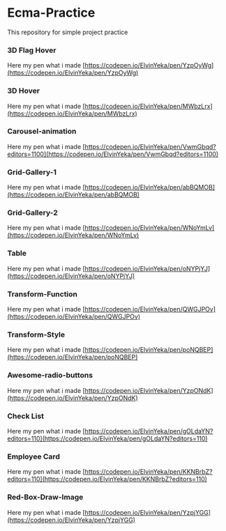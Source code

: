 # Ecma-Practice
 This repository for simple project practice
 
  ### 3D Flag Hover
  Here my pen what i made [https://codepen.io/ElvinYeka/pen/YzpOyWg](https://codepen.io/ElvinYeka/pen/YzpOyWg) 
  
  ### 3D Hover
  Here my pen what i made [https://codepen.io/ElvinYeka/pen/MWbzLrx](https://codepen.io/ElvinYeka/pen/MWbzLrx) 
  
  ### Carousel-animation
  Here my pen what i made [https://codepen.io/ElvinYeka/pen/VwmGbqd?editors=1100](https://codepen.io/ElvinYeka/pen/VwmGbqd?editors=1100) 
  
  ### Grid-Gallery-1
  Here my pen what i made [https://codepen.io/ElvinYeka/pen/abBQMOB](https://codepen.io/ElvinYeka/pen/abBQMOB) 
  
  ### Grid-Gallery-2
  Here my pen what i made [https://codepen.io/ElvinYeka/pen/WNoYmLv](https://codepen.io/ElvinYeka/pen/WNoYmLv) 
  
  ### Table
  Here my pen what i made [https://codepen.io/ElvinYeka/pen/oNYPjYJ](https://codepen.io/ElvinYeka/pen/oNYPjYJ) 
  
   ### Transform-Function
  Here my pen what i made [https://codepen.io/ElvinYeka/pen/QWGJPOv](https://codepen.io/ElvinYeka/pen/QWGJPOv)
  
  ### Transform-Style
  Here my pen what i made [https://codepen.io/ElvinYeka/pen/poNQBEP](https://codepen.io/ElvinYeka/pen/poNQBEP) 
 
  
 ### Awesome-radio-buttons
 Here my pen what i made [https://codepen.io/ElvinYeka/pen/YzpONdK](https://codepen.io/ElvinYeka/pen/YzpONdK) 
 
 ### Check List
 Here my pen what i made [https://codepen.io/ElvinYeka/pen/gOLdaYN?editors=110](https://codepen.io/ElvinYeka/pen/gOLdaYN?editors=110) 

 
 ### Employee Card
Here my pen what i made [https://codepen.io/ElvinYeka/pen/KKNBrbZ?editors=110](https://codepen.io/ElvinYeka/pen/KKNBrbZ?editors=110) 
 
### Red-Box-Draw-Image
Here my pen what i made [https://codepen.io/ElvinYeka/pen/YzpjYGG](https://codepen.io/ElvinYeka/pen/YzpjYGG) 
